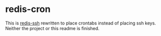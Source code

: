 # redis-cron

This is [redis-ssh](https://github.com/LevitatingBusinessMan/redis-ssh) rewritten to place crontabs instead of placing ssh keys. Neither the project or this readme is finished.
